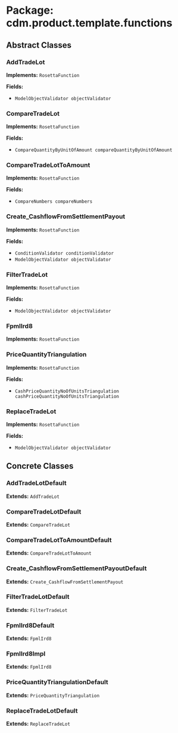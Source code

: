 # Package: cdm.product.template.functions

## Abstract Classes

### AddTradeLot
**Implements:** `RosettaFunction` 

**Fields:**
- `ModelObjectValidator objectValidator`

### CompareTradeLot
**Implements:** `RosettaFunction` 

**Fields:**
- `CompareQuantityByUnitOfAmount compareQuantityByUnitOfAmount`

### CompareTradeLotToAmount
**Implements:** `RosettaFunction` 

**Fields:**
- `CompareNumbers compareNumbers`

### Create_CashflowFromSettlementPayout
**Implements:** `RosettaFunction` 

**Fields:**
- `ConditionValidator conditionValidator`
- `ModelObjectValidator objectValidator`

### FilterTradeLot
**Implements:** `RosettaFunction` 

**Fields:**
- `ModelObjectValidator objectValidator`

### FpmlIrd8
**Implements:** `RosettaFunction` 

### PriceQuantityTriangulation
**Implements:** `RosettaFunction` 

**Fields:**
- `CashPriceQuantityNoOfUnitsTriangulation cashPriceQuantityNoOfUnitsTriangulation`

### ReplaceTradeLot
**Implements:** `RosettaFunction` 

**Fields:**
- `ModelObjectValidator objectValidator`

## Concrete Classes

### AddTradeLotDefault
**Extends:** `AddTradeLot` 

### CompareTradeLotDefault
**Extends:** `CompareTradeLot` 

### CompareTradeLotToAmountDefault
**Extends:** `CompareTradeLotToAmount` 

### Create_CashflowFromSettlementPayoutDefault
**Extends:** `Create_CashflowFromSettlementPayout` 

### FilterTradeLotDefault
**Extends:** `FilterTradeLot` 

### FpmlIrd8Default
**Extends:** `FpmlIrd8` 

### FpmlIrd8Impl
**Extends:** `FpmlIrd8` 

### PriceQuantityTriangulationDefault
**Extends:** `PriceQuantityTriangulation` 

### ReplaceTradeLotDefault
**Extends:** `ReplaceTradeLot` 

